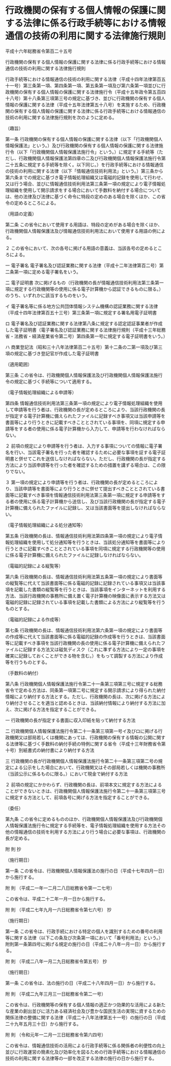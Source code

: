 # 行政機関の保有する個人情報の保護に関する法律に係る行政手続等における情報通信の技術の利用に関する法律施行規則

平成十六年総務省令第百二十五号

行政機関の保有する個人情報の保護に関する法律に係る行政手続等における情報通信の技術の利用に関する法律施行規則

行政手続等における情報通信の技術の利用に関する法律（平成十四年法律第百五十一号）第三条第一項、第四条第一項、第五条第一項及び第六条第一項並びに行政機関の保有する個人情報の保護に関する法律施行令（平成十五年政令第五百四十八号）第十八条第三項第三号の規定に基づき、並びに行政機関の保有する個人情報の保護に関する法律（平成十五年法律第五十八号）を実施するため、行政機関の保有する個人情報の保護に関する法律に係る行政手続等における情報通信の技術の利用に関する法律施行規則を次のように定める。

（趣旨）

第一条 行政機関の保有する個人情報の保護に関する法律（以下「行政機関個人情報保護法」という。）及び行政機関の保有する個人情報の保護に関する法律施行令（以下「行政機関個人情報保護法施行令」という。）に規定する手続等（ただし、行政機関個人情報保護法第四章の二及び行政機関個人情報保護法施行令第二十五条に規定する手続等を除く。以下同じ。）を行政手続等における情報通信の技術の利用に関する法律（以下「情報通信技術利用法」という。）第三条から第六条までの規定に基づき電子情報処理組織又は電磁的記録を使用して行わせ、又は行う場合、並びに情報通信技術利用法第三条第一項の規定により電子情報処理組織を使用して開示請求をする場合において手数料を納付する場合については、他の法律及び法律に基づく命令に特段の定めのある場合を除くほか、この省令の定めるところによる。

（用語の定義）

第二条 この省令において使用する用語は、特段の定めがある場合を除くほか、行政機関個人情報保護法及び情報通信技術利用法において使用する用語の例による。

２ この省令において、次の各号に掲げる用語の意義は、当該各号の定めるところによる。

一 電子署名 電子署名及び認証業務に関する法律（平成十二年法律第百二号）第二条第一項に定める電子署名をいう。

二 電子証明書 次に掲げるもの（行政機関の長が情報通信技術利用法第三条第一項に規定する行政機関等の使用に係る電子計算機から認証できるものに限る。）のうち、いずれかに該当するものをいう。

イ 電子署名等に係る地方公共団体情報システム機構の認証業務に関する法律（平成十四年法律第百五十三号）第三条第一項に規定する署名用電子証明書

ロ 電子署名及び認証業務に関する法律第八条に規定する認定認証事業者が作成した電子証明書（電子署名及び認証業務に関する法律施行規則（平成十三年総務省・法務省・経済産業省令第二号）第四条第一号に規定する電子証明書をいう。）

ハ 商業登記法（昭和三十八年法律第百二十五号）第十二条の二第一項及び第三項の規定に基づき登記官が作成した電子証明書

（適用範囲）

第三条 この省令は、行政機関個人情報保護法及び行政機関個人情報保護法施行令の規定に基づく手続等について適用する。

（電子情報処理組織による申請等）

第四条 情報通信技術利用法第三条第一項の規定により電子情報処理組織を使用して申請等を行う者は、行政機関の長が定めるところにより、当該行政機関の長が指定する電子計算機に備えられたファイルに記録すべき事項又は当該申請等を書面等により行うときに記載すべきこととされている事項を、同項に規定する申請等をする者の使用に係る電子計算機から入力して、申請等を行わなければならない。

２ 前項の規定により申請等を行う者は、入力する事項についての情報に電子署名を行い、当該電子署名を行った者を確認するために必要な事項を証する電子証明書と併せてこれを送信しなければならない。ただし、行政機関の長が指定する方法により当該申請等を行った者を確認するための措置を講ずる場合は、この限りでない。

３ 第一項の規定により申請等を行う者は、行政機関の長が定めるところにより、当該申請等を書面等により行うときに併せて提出すべきこととされている書面等に記載すべき事項を情報通信技術利用法第三条第一項に規定する申請等をする者の使用に係る電子計算機から送信し、及び当該行政機関の長が指定する電子計算機に備えられたファイルに記録し、又は当該書面等を提出しなければならない。

（電子情報処理組織による処分通知等）

第五条 行政機関の長は、情報通信技術利用法第四条第一項の規定により電子情報処理組織を使用して処分通知等を行うときは、当該処分通知等を書面等により行うときに記載すべきこととされている事項を同項に規定する行政機関等の使用に係る電子計算機に備えられたファイルに記録しなければならない。

（電磁的記録による縦覧等）

第六条 行政機関の長は、情報通信技術利用法第五条第一項の規定により書面等の縦覧等に代えて当該書面等に係る電磁的記録に記録されている事項又は当該事項を記載した書類の縦覧等を行うときは、当該事項をインターネットを利用する方法、当該行政機関の事務所に備え置く電子計算機の映像面に表示する方法又は電磁的記録に記録されている事項を記載した書類による方法により縦覧等を行うものとする。

（電磁的記録による作成等）

第七条 行政機関の長は、情報通信技術利用法第六条第一項の規定により書面等の作成等に代えて当該書面等に係る電磁的記録の作成等を行うときは、当該書面等に記載すべき事項を当該行政機関の長の使用に係る電子計算機に備えられたファイルに記録する方法又は磁気ディスク（これに準ずる方法により一定の事項を確実に記録しておくことができる物を含む。）をもって調製する方法により作成等を行うものとする。

（手数料の納付）

第八条 行政機関個人情報保護法施行令第二十一条第三項第三号に規定する総務省令で定める方法は、同条第一項第二号に規定する開示請求により得られた納付情報により納付する方法とする。ただし、行政機関の長は、次に掲げる方法により納付させることを適当と認めるときは、当該納付情報により納付する方法に加え、次に掲げる方法を指定することができる。

一 行政機関の長が指定する書面に収入印紙を貼って納付する方法

二 行政機関個人情報保護法施行令第二十一条第三項第一号イ及びロに掲げる行政機関又は部局若しくは機関にあっては、行政機関の保有する情報の公開に関する法律等に基づく手数料の納付手続の特例に関する省令（平成十三年財務省令第十号）別紙書式の納付書により納付する方法

三 行政機関の長が行政機関個人情報保護法施行令第二十一条第三項第二号の規定による公示をした場合において、行政機関又はその部局若しくは機関の事務所（当該公示に係るものに限る。）において現金で納付する方法

２ 前項の規定にかかわらず、行政機関の長は、前項本文に規定する方法によることができないときは、行政機関個人情報保護法施行令第二十一条第三項第三号に規定する方法として、前項各号に掲げる方法を指定することができる。

（委任）

第九条 この省令に定めるもののほか、行政機関個人情報保護法及び行政機関個人情報保護法施行令に規定する手続等を、電子情報処理組織を使用する方法その他の情報通信の技術を利用する方法により行う場合に必要な事項は、行政機関の長が定める。

附 則 抄

（施行期日）

第一条 この省令は、行政機関個人情報保護法の施行の日（平成十七年四月一日）から施行する。

附 則 （平成二一年一二月二八日総務省令第一二七号）

この省令は、平成二十二年一月一日から施行する。

附 則 （平成二七年九月一六日総務省令第七六号） 抄

（施行期日）

第一条 この省令は、行政手続における特定の個人を識別するための番号の利用等に関する法律（以下この条及び次条第一項において「番号利用法」という。）附則第一条第四号に掲げる規定の施行の日（平成二十八年一月一日）から施行する。

附 則 （平成二八年一月二九日総務省令第五号） 抄

（施行期日）

第一条 この省令は、法の施行の日（平成二十八年四月一日）から施行する。

附 則 （平成二九年三月三一日総務省令第二一号）

この省令は、行政機関等の保有する個人情報の適正かつ効果的な活用による新たな産業の創出並びに活力ある経済社会及び豊かな国民生活の実現に資するための関係法律の整備に関する法律（平成二十八年法律第五十一号）の施行の日（平成二十九年五月三十日）から施行する。

附 則 （令和元年一二月一三日総務省令第六四号）

この省令は、情報通信技術の活用による行政手続等に係る関係者の利便性の向上並びに行政運営の簡素化及び効率化を図るための行政手続等における情報通信の技術の利用に関する法律等の一部を改正する法律の施行の日から施行する。
